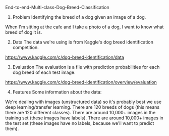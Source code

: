 End-to-end-Multi-class-Dog-Breed-Classification

1. Problem
Identifying the breed of a dog given an image of a dog.

When I'm sitting at the cafe and I take a photo of a dog, I want to know what breed of dog it is.

2. Data
The data we're using is from Kaggle's dog breed identification competition.

https://www.kaggle.com/c/dog-breed-identification/data

3. Evaluation
The evaluation is a file with prediction probabilities for each dog breed of each test image.

https://www.kaggle.com/c/dog-breed-identification/overview/evaluation

4. Features
Some information about the data:

We're dealing with images (unstructured data) so it's probably best we use deep learning/transfer learning. There are 120 breeds of dogs (this means there are 120 different classes). There are around 10,000+ images in the training set (these images have labels). There are around 10,000+ images in the test set (these images have no labels, because we'll want to predict them).
